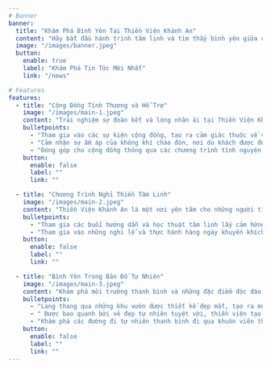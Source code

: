 ```yaml
---
# Banner
banner:
  title: "Khám Phá Bình Yên Tại Thiền Viện Khánh An"
  content: "Hãy bắt đầu hành trình tâm linh và tìm thấy bình yên giữa cảnh đẹp hữu tình của Thiền Viện Khánh An. Nằm sâu trong lòng thiên nhiên, nơi linh thiêng này mang đến một nơi nghỉ ngơi yên bình cho những người đang tìm kiếm an ủi và tìm lại chính mình. Ngập tràn trong những truyền thống về sự tỉnh thức và giác ngộ qua thời gian, bên trong những khu vườn xanh mướt và không gian thiền định, nơi âm thanh của những thế kỷ trí tuệ tâm linh vang vọng. Hãy cùng tham gia vào hành trình theo đuổi sự hài hòa tâm hồn và ôm trọn bình yên tại Thiền Viện Khánh An – nơi linh thiêng gặp gỡ với tinh tế."
  image: "/images/banner.jpeg"
  button:
    enable: true
    label: "Khám Phá Tin Tức Mới Nhất"
    link: "/news"

# Features
features:
  - title: "Cộng Đồng Tình Thương và Hỗ Trợ"
    image: "/images/main-1.jpeg"
    content: "Trải nghiệm sự đoàn kết và lòng nhân ái tại Thiền Viện Khánh An, nơi mọi người từ nhiều nền văn hóa đến gặp nhau trong một môi trường hỗ trợ."
    bulletpoints:
      - "Tham gia vào các sự kiện cộng đồng, tạo ra cảm giác thuộc về và tạo cơ hội cho những trải nghiệm chung."
      - "Cảm nhận sự ấm áp của không khí chào đón, nơi du khách được đón nhận một cách mở cửa rộng lớn, khuyến khích tinh thần đồng lòng."
      - "Đóng góp cho cộng đồng thông qua các chương trình tình nguyện, khuyến khích văn hóa trao đổi và hỗ trợ lẫn nhau."
    button:
      enable: false
      label: ""
      link: ""

  - title: "Chương Trình Nghỉ Thiền Tâm Linh"
    image: "/images/main-2.jpeg"
    content: "Thiền Viện Khánh An là một nơi yên tâm cho những người tìm kiếm sự phát triển tâm linh, với một di sản phong phú về truyền thống tâm linh và sự tập trung vào bình an nội tâm."
    bulletpoints:
      - "Tham gia các buổi hướng dẫn và học thuật tâm linh lấy cảm hứng từ những truyền thống tri thức lâu dài, thúc đẩy sự phát triển cá nhân và tâm linh."
      - "Tham gia vào những nghi lễ và thực hành hàng ngày khuyến khích tâm linh, giúp du khách tái kết nối với bản thân nội tâm."
    button:
      enable: false
      label: ""
      link: ""

  - title: "Bình Yên Trong Bản Đồ Tự Nhiên"
    image: "/images/main-3.jpeg"
    content: "Khám phá môi trường thanh bình và những đặc điểm độc đáo làm nổi bật Thiền Viện Khánh An giữa các địa điểm tâm linh. Nằm trong lòng thiên nhiên, nơi linh thiêng này mang đến một không gian yên bình cho những người tìm kiếm sự yên tâm và suy ngẫm."
    bulletpoints:
      - "Lang thang qua những khu vườn được thiết kế đẹp mắt, tạo ra một không gian yên bình cho thiền định và suy ngẫm."
      - " Được bao quanh bởi vẻ đẹp tự nhiên tuyệt vời, thiền viện tạo nên một cảm giác hòa mình và kết nối với thiên nhiên."
      - "Khám phá các đường đi tự nhiên thanh bình đi qua khuôn viên thiền viện, thúc đẩy sự chú ý và kết nối sâu sắc với môi trường xung quanh."
    button:
      enable: false
      label: ""
      link: ""
---
```

